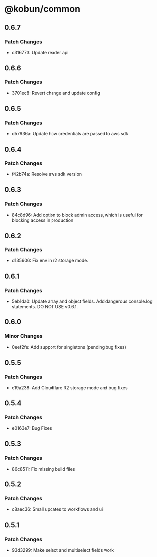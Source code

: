 # @kobun/common

## 0.6.7

### Patch Changes

- c316773: Update reader api

## 0.6.6

### Patch Changes

- 3701ec8: Revert change and update config

## 0.6.5

### Patch Changes

- d57936a: Update how credentials are passed to aws sdk

## 0.6.4

### Patch Changes

- f42b74a: Resolve aws sdk version

## 0.6.3

### Patch Changes

- 84c8d96: Add option to block admin access, which is useful for blocking access in production

## 0.6.2

### Patch Changes

- d135606: Fix env in r2 storage mode.

## 0.6.1

### Patch Changes

- 5eb1da0: Update array and object fields. Add dangerous console.log statements. DO NOT USE v0.6.1.

## 0.6.0

### Minor Changes

- 0eef2fe: Add support for singletons (pending bug fixes)

## 0.5.5

### Patch Changes

- c19a238: Add Cloudflare R2 storage mode and bug fixes

## 0.5.4

### Patch Changes

- e0163e7: Bug Fixes

## 0.5.3

### Patch Changes

- 86c8511: Fix missing build files

## 0.5.2

### Patch Changes

- c8aec36: Small updates to workflows and ui

## 0.5.1

### Patch Changes

- 93d3299: Make select and multiselect fields work

